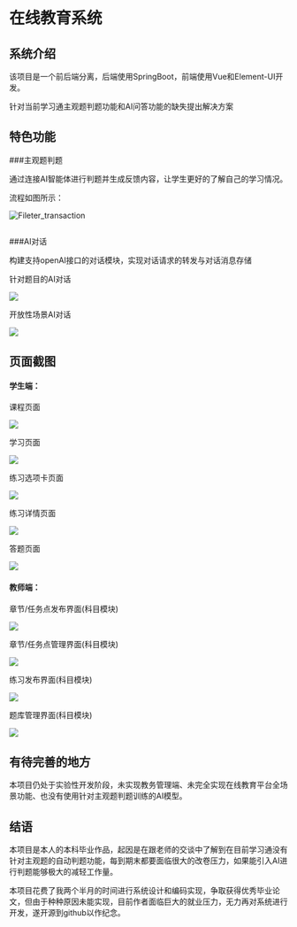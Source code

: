 # 在线教育系统

## 系统介绍

该项目是一个前后端分离，后端使用SpringBoot，前端使用Vue和Element-UI开发。

针对当前学习通主观题判题功能和AI问答功能的缺失提出解决方案

## 特色功能

###主观题判题 

通过连接AI智能体进行判题并生成反馈内容，让学生更好的了解自己的学习情况。

流程如图所示：

![Fileter_transaction](https://github.com/1789951582/SpringBoot-Vue-OnlineEdu/blob/main/markdownImage/aiJudgeFlowchart.png?raw=true)

<img title="" src="https://github.com/1789951582/SpringBoot-Vue-OnlineEdu/blob/main/markdownImage/answerEffectDrawing.png?raw=true" alt="" data-align="inline">

###AI对话

构建支持openAI接口的对话模块，实现对话请求的转发与对话消息存储

针对题目的AI对话

![](https://github.com/1789951582/SpringBoot-Vue-OnlineEdu/blob/main/markdownImage/qusAichatEffectDrawing.png?raw=true)

开放性场景AI对话

![](https://github.com/1789951582/SpringBoot-Vue-OnlineEdu/blob/main/markdownImage/openChatEffectDrawing.png?raw=true)

## 页面截图

#### 学生端：

课程页面

![](https://github.com/1789951582/SpringBoot-Vue-OnlineEdu/blob/main/markdownImage/courseEffectDrawing.png?raw=true)

学习页面

![](https://github.com/1789951582/SpringBoot-Vue-OnlineEdu/blob/main/markdownImage/studyEffectDrawing.png?raw=true)

练习选项卡页面

![](https://github.com/1789951582/SpringBoot-Vue-OnlineEdu/blob/main/markdownImage/testEffectDrawing.png?raw=true)

练习详情页面

![](https://github.com/1789951582/SpringBoot-Vue-OnlineEdu/blob/main/markdownImage/testInfoEffectDrawing.png?raw=true)

答题页面

![](https://github.com/1789951582/SpringBoot-Vue-OnlineEdu/blob/main/markdownImage/doTestEffectDrawing.png?raw=true)

#### 教师端：

章节/任务点发布界面(科目模块)

![](https://github.com/1789951582/SpringBoot-Vue-OnlineEdu/blob/main/markdownImage/chapterEffectDrawing.png?raw=true)

章节/任务点管理界面(科目模块)

![](https://github.com/1789951582/SpringBoot-Vue-OnlineEdu/blob/main/markdownImage/taskEffectDrawing.png?raw=true)

练习发布界面(科目模块)

![](https://github.com/1789951582/SpringBoot-Vue-OnlineEdu/blob/main/markdownImage/testReleaseEffectDrawing.png?raw=true)

题库管理界面(科目模块)

![](https://github.com/1789951582/SpringBoot-Vue-OnlineEdu/blob/main/markdownImage/queHubEffectDrawing.png?raw=true)

## 有待完善的地方

本项目仍处于实验性开发阶段，未实现教务管理端、未完全实现在线教育平台全场景功能、也没有使用针对主观题判题训练的AI模型。

## 结语

本项目是本人的本科毕业作品，起因是在跟老师的交谈中了解到在目前学习通没有针对主观题的自动判题功能，每到期末都要面临很大的改卷压力，如果能引入AI进行判题能够极大的减轻工作量。

本项目花费了我两个半月的时间进行系统设计和编码实现，争取获得优秀毕业论文，但由于种种原因未能实现，目前作者面临巨大的就业压力，无力再对系统进行开发，遂开源到github以作纪念。
